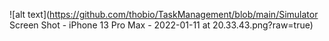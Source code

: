 ![alt text](https://github.com/thobio/TaskManagement/blob/main/Simulator Screen Shot - iPhone 13 Pro Max - 2022-01-11 at 20.33.43.png?raw=true)
